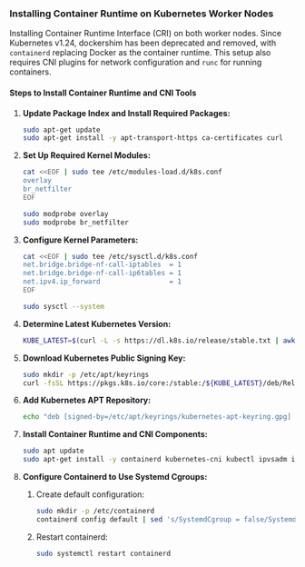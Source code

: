 ### Installing Container Runtime on Kubernetes Worker Nodes

Installing Container Runtime Interface (CRI) on both worker nodes. Since Kubernetes v1.24, dockershim has been deprecated and removed, with `containerd` replacing Docker as the container runtime. This setup also requires CNI plugins for network configuration and `runc` for running containers.

#### Steps to Install Container Runtime and CNI Tools

1. **Update Package Index and Install Required Packages:**

   ```bash
   sudo apt-get update
   sudo apt-get install -y apt-transport-https ca-certificates curl
   ```

2. **Set Up Required Kernel Modules:**

   ```bash
   cat <<EOF | sudo tee /etc/modules-load.d/k8s.conf
   overlay
   br_netfilter
   EOF

   sudo modprobe overlay
   sudo modprobe br_netfilter
   ```

3. **Configure Kernel Parameters:**

   ```bash
   cat <<EOF | sudo tee /etc/sysctl.d/k8s.conf
   net.bridge.bridge-nf-call-iptables  = 1
   net.bridge.bridge-nf-call-ip6tables = 1
   net.ipv4.ip_forward                 = 1
   EOF

   sudo sysctl --system
   ```

4. **Determine Latest Kubernetes Version:**

   ```bash
   KUBE_LATEST=$(curl -L -s https://dl.k8s.io/release/stable.txt | awk 'BEGIN { FS="." } { printf "%s.%s", $1, $2 }')
   ```

5. **Download Kubernetes Public Signing Key:**

   ```bash
   sudo mkdir -p /etc/apt/keyrings
   curl -fsSL https://pkgs.k8s.io/core:/stable:/${KUBE_LATEST}/deb/Release.key | sudo gpg --dearmor -o /etc/apt/keyrings/kubernetes-apt-keyring.gpg
   ```

6. **Add Kubernetes APT Repository:**

   ```bash
   echo "deb [signed-by=/etc/apt/keyrings/kubernetes-apt-keyring.gpg] https://pkgs.k8s.io/core:/stable:/${KUBE_LATEST}/deb/ /" | sudo tee /etc/apt/sources.list.d/kubernetes.list
   ```

7. **Install Container Runtime and CNI Components:**

   ```bash
   sudo apt update
   sudo apt-get install -y containerd kubernetes-cni kubectl ipvsadm ipset
   ```

8. **Configure Containerd to Use Systemd Cgroups:**

   1. Create default configuration:

      ```bash
      sudo mkdir -p /etc/containerd
      containerd config default | sed 's/SystemdCgroup = false/SystemdCgroup = true/' | sudo tee /etc/containerd/config.toml
      ```

   2. Restart containerd:
      ```bash
      sudo systemctl restart containerd
      ```
